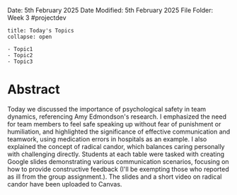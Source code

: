 Date: 5th February 2025
Date Modified: 5th February 2025
File Folder: Week 3
#projectdev

```ad-abstract
title: Today's Topics
collapse: open

- Topic1
- Topic2
- Topic3

```


# Abstract

Today we discussed the importance of psychological safety in team dynamics, referencing Amy Edmondson's research. I emphasized the need for team members to feel safe speaking up without fear of punishment or humiliation, and highlighted the significance of effective communication and teamwork, using medication errors in hospitals as an example. I also explained the concept of radical candor, which balances caring personally with challenging directly. Students at each table were tasked with creating Google slides demonstrating various communication scenarios, focusing on how to provide constructive feedback (I'll be exempting those who reported as ill from the group assignment.). The slides and a short video on radical candor have been uploaded to Canvas.